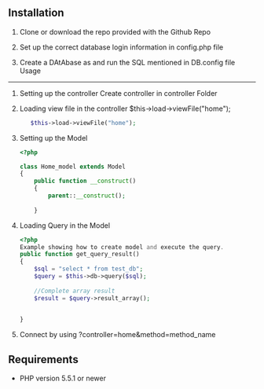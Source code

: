 Installation
------------
1.  Clone or download the repo provided with the Github Repo

2.  Set up the correct database login information in config.php file 
3. Create a DAtAbase as and run the SQL mentioned in DB.config file 
Usage
-----
1.  Setting up the controller
  Create controller in controller Folder
2.  Loading view file in the controller
    	$this->load->viewFile("home");			
     ```php
        $this->load->viewFile("home");	
    ```	
3.  Setting up the Model

    ```php
    <?php

	class Home_model extends Model
	{
		public function __construct()
		{
			parent::__construct();
			
		}
    ```
	

4.  Loading Query in the Model

    ```php
    <?php
	Example showing how to create model and execute the query.
	public function get_query_result()
	{
		$sql = "select * from test_db";
		$query = $this->db->query($sql);
		
		//Complete array result
		$result = $query->result_array();
		
	
	}
    ```
	
5. Connect by using ?controller=home&method=method_name

Requirements
------------
*  PHP version 5.5.1 or newer